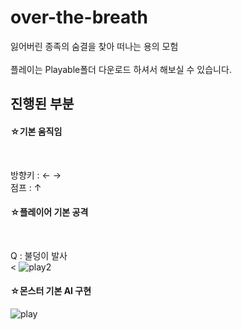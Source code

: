 # over-the-breath
잃어버린 종족의 숨결을 찾아 떠나는 용의 모험<br>
<br>
플레이는 Playable폴더 다운로드 하셔서 해보실 수 있습니다.

## 진행된 부분 


<h4>☆기본 움직임 </h4><br>

방향키 : ←  →  <br>
점프 : ↑   <br>

<h4>☆플레이어 기본 공격</h4><br>
  
Q : 불덩이 발사 <br><
![play2](https://user-images.githubusercontent.com/63836325/159896440-4964f471-c4c8-4e0c-b32a-3215ba1d8c7e.gif)


<h4>☆몬스터 기본 AI 구현</h4>

![play](https://user-images.githubusercontent.com/63836325/159894667-ae98f061-ad63-4642-b10e-6370284673da.gif)
